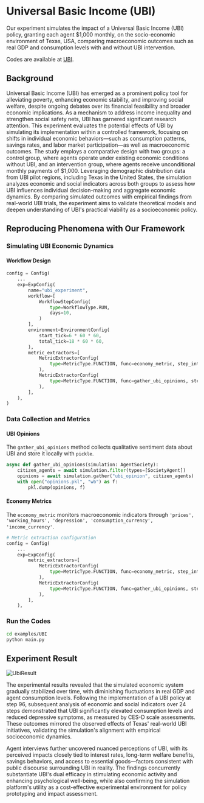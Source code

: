 # Universal Basic Income (UBI)

Our experiment simulates the impact of a Universal Basic Income (UBI) policy, granting each agent $1,000 monthly, on the socio-economic environment of Texas, USA, comparing macroeconomic outcomes such as real GDP and consumption levels with and without UBI intervention.

Codes are available at [UBI](https://github.com/tsinghua-fib-lab/agentsociety/tree/main/examples/UBI).

## Background

Universal Basic Income (UBI) has emerged as a prominent policy tool for alleviating poverty, enhancing economic stability, and improving social welfare, despite ongoing debates over its financial feasibility and broader economic implications. As a mechanism to address income inequality and strengthen social safety nets, UBI has garnered significant research attention. This experiment evaluates the potential effects of UBI by simulating its implementation within a controlled framework, focusing on shifts in individual economic behaviors—such as consumption patterns, savings rates, and labor market participation—as well as macroeconomic outcomes. The study employs a comparative design with two groups: a control group, where agents operate under existing economic conditions without UBI, and an intervention group, where agents receive unconditional monthly payments of $1,000. Leveraging demographic distribution data from UBI pilot regions, including Texas in the United States, the simulation analyzes economic and social indicators across both groups to assess how UBI influences individual decision-making and aggregate economic dynamics. By comparing simulated outcomes with empirical findings from real-world UBI trials, the experiment aims to validate theoretical models and deepen understanding of UBI's practical viability as a socioeconomic policy.

## Reproducing Phenomena with Our Framework  

### Simulating UBI Economic Dynamics  

#### Workflow Design  

```python
config = Config(
    ...
    exp=ExpConfig(
        name="ubi_experiment",
        workflow=[
            WorkflowStepConfig(
                type=WorkflowType.RUN,
                days=10,
            )
        ],
        environment=EnvironmentConfig(
            start_tick=6 * 60 * 60,
            total_tick=18 * 60 * 60,
        ),
        metric_extractors=[
            MetricExtractorConfig(
                type=MetricType.FUNCTION, func=economy_metric, step_interval=1
            ),
            MetricExtractorConfig(
                type=MetricType.FUNCTION, func=gather_ubi_opinions, step_interval=12
            ),
        ],
    ),
)
```

### Data Collection and Metrics

#### UBI Opinions

The `gather_ubi_opinions` method collects qualitative sentiment data about UBI and store it locally with `pickle`.

```python
async def gather_ubi_opinions(simulation: AgentSociety):
    citizen_agents = await simulation.filter(types=[SocietyAgent])
    opinions = await simulation.gather("ubi_opinion", citizen_agents)
    with open("opinions.pkl", "wb") as f:
        pkl.dump(opinions, f)
```

#### Economy Metrics

The `economy_metric` monitors macroeconomic indicators  through `'prices', 'working_hours', 'depression', 'consumption_currency', 'income_currency'`.

```python
# Metric extraction configuration
config = Config(
    ...
    exp=ExpConfig(
        metric_extractors=[
            MetricExtractorConfig(
                type=MetricType.FUNCTION, func=economy_metric, step_interval=1
            ),
            MetricExtractorConfig(
                type=MetricType.FUNCTION, func=gather_ubi_opinions, step_interval=12
            ),
        ],
    ),
```

### Run the Codes

```bash
cd examples/UBI
python main.py
```

## Experiment Result

![UbiResult](../_static/04-ubi-result.png)

The experimental results revealed that the simulated economic system gradually stabilized over time, with diminishing fluctuations in real GDP and agent consumption levels. Following the implementation of a UBI policy at step 96, subsequent analysis of economic and social indicators over 24 steps demonstrated that UBI significantly elevated consumption levels and reduced depressive symptoms, as measured by CES-D scale assessments. These outcomes mirrored the observed effects of Texas' real-world UBI initiatives, validating the simulation's alignment with empirical socioeconomic dynamics. 

Agent interviews further uncovered nuanced perceptions of UBI, with its perceived impacts closely tied to interest rates, long-term welfare benefits, savings behaviors, and access to essential goods—factors consistent with public discourse surrounding UBI in reality. The findings concurrently substantiate UBI's dual efficacy in stimulating economic activity and enhancing psychological well-being, while also confirming the simulation platform's utility as a cost-effective experimental environment for policy prototyping and impact assessment.
